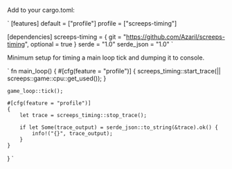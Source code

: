 Add to your cargo.toml:

`
[features]
default = ["profile"]
profile = ["screeps-timing"]

[dependencies]
screeps-timing = { git = "https://github.com/Azaril/screeps-timing", optional = true }
serde = "1.0"
serde_json = "1.0"
`

Minimum setup for timing a main loop tick and dumping it to console.

`
fn main_loop() {
    #[cfg(feature = "profile")]
    {
        screeps_timing::start_trace(|| screeps::game::cpu::get_used());
    }
    
    game_loop::tick();

    #[cfg(feature = "profile")]
    {
        let trace = screeps_timing::stop_trace();

        if let Some(trace_output) = serde_json::to_string(&trace).ok() {
            info!("{}", trace_output);
        }
    }   
}
`